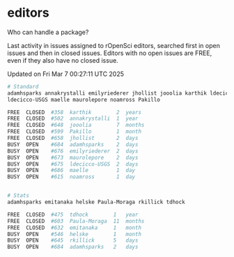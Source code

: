 # editors

Who can handle a package?

Last activity in issues assigned to rOpenSci editors, searched first in open
issues and then in closed issues. Editors with no open issues are FREE, even if
they also have no closed issue.


Updated on Fri Mar 7 00:27:11 UTC 2025

```bash
# Standard
adamhsparks annakrystalli emilyriederer jhollist jooolia karthik ldecicco
ldecicco-USGS maelle maurolepore noamross Pakillo

FREE  CLOSED  #358  karthik        2  years
FREE  CLOSED  #502  annakrystalli  1  year
FREE  CLOSED  #648  jooolia        7  months
FREE  CLOSED  #599  Pakillo        1  month
FREE  CLOSED  #658  jhollist       2  days
BUSY  OPEN    #684  adamhsparks    2  days
BUSY  OPEN    #676  emilyriederer  2  days
BUSY  OPEN    #673  maurolepore    2  days
BUSY  OPEN    #675  ldecicco-USGS  2  days
BUSY  OPEN    #686  maelle         1  day
BUSY  OPEN    #615  noamross       1  day


# Stats
adamhsparks emitanaka helske Paula-Moraga rkillick tdhock

FREE  CLOSED  #475  tdhock        1   year
FREE  CLOSED  #603  Paula-Moraga  11  months
FREE  CLOSED  #632  emitanaka     1   month
BUSY  OPEN    #546  helske        1   month
BUSY  OPEN    #645  rkillick      5   days
BUSY  OPEN    #684  adamhsparks   2   days
```
